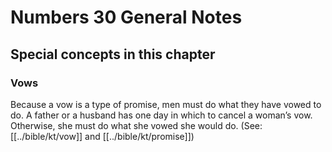 # Numbers 30 General Notes
## Special concepts in this chapter

### Vows

Because a vow is a type of promise, men must do what they have vowed to do. A father or a husband has one day in which to cancel a woman’s vow. Otherwise, she must do what she vowed she would do. (See: [[../bible/kt/vow]] and [[../bible/kt/promise]])